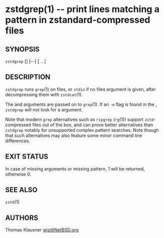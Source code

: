 # zstdgrep(1) -- print lines matching a pattern in zstandard-compressed files

## SYNOPSIS

`zstdgrep` [<grep-flags>] [--] <pattern> [<files> ...]

## DESCRIPTION

`zstdgrep` runs `grep`(1) on files, or `stdin` if no files argument is given,
after decompressing them with `zstdcat`(1).

The <grep-flags> and <pattern> arguments are passed on to `grep`(1). If an `-e`
flag is found in the <grep-flags>, `zstdgrep` will not look for a <pattern>
argument.

Note that modern `grep` alternatives such as `ripgrep` (`rg`(1)) support
`zstd`-compressed files out of the box, and can prove better alternatives than
`zstdgrep` notably for unsupported complex pattern searches. Note though that
such alternatives may also feature some minor command line differences.

## EXIT STATUS

In case of missing arguments or missing pattern, 1 will be returned,
otherwise 0.

## SEE ALSO

`zstd`(1)

## AUTHORS

Thomas Klausner <wiz@NetBSD.org>
